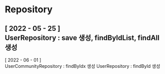 # Repository

[ 2022 - 05 - 25 ]  
UserRepository : save 생성, findByIdList, findAll 생성  
---
[ 2022 - 06 - 01 ]  
UserCommunityRepository : findByIdx 생성
UserRepository : findById 생성